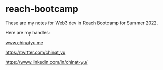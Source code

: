 # reach-bootcamp

These are my notes for Web3 dev in Reach Bootcamp for Summer 2022.

Here are my handles:

www.chinatyu.me

https://twitter.com/chinat_yu 

https://www.linkedin.com/in/chinat-yu/
